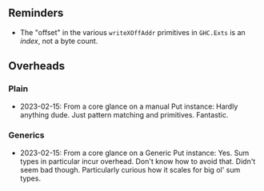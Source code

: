 ## Reminders
  * The "offset" in the various `writeXOffAddr` primitives in `GHC.Exts` is an
    *index*, not a byte count.

## Overheads
### Plain
  * 2023-02-15: From a core glance on a manual Put instance: Hardly anything
    dude. Just pattern matching and primitives. Fantastic.

### Generics
  * 2023-02-15: From a core glance on a Generic Put instance: Yes. Sum types in
    particular incur overhead. Don't know how to avoid that. Didn't seem bad
    though. Particularly curious how it scales for big ol' sum types.
